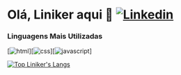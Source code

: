 # Olá, Liniker aqui 👋 [![Linkedin](https://img.shields.io/badge/LinkedIn-0077B5?style=for-the-badge&logo=linkedin&logoColor=white/)](https://linkedin.com/in/linikerpapke)

### Linguagens Mais Utilizadas

[![html](https://img.shields.io/badge/HTML5-E34F26?style=for-the-badge&logo=html5&logoColor=white/)][![css](https://img.shields.io/badge/CSS3-1572B6?style=for-the-badge&logo=css3&logoColor=white/)][![javascript](https://img.shields.io/badge/JavaScript-323330?style=for-the-badge&logo=javascript&logoColor=F7DF1E/)]

[![Top Liniker's Langs](https://github-readme-stats.vercel.app/api/top-langs/?username=linikerpapke&layout=compact)](https://github.com/linikerpapke/github-readme-stats)
